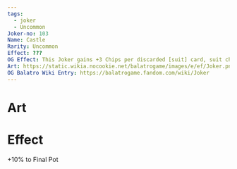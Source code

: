 ```yaml
---
tags:
  - joker
  - Uncommon
Joker-no: 103
Name: Castle
Rarity: Uncommon
Effect: ???
OG Effect: This Joker gains +3 Chips per discarded [suit] card, suit changes every round
Art: https://static.wikia.nocookie.net/balatrogame/images/e/ef/Joker.png/revision/latest?cb=20230925003651
OG Balatro Wiki Entry: https://balatrogame.fandom.com/wiki/Joker
---
```

# Art
# Effect
+10% to Final Pot